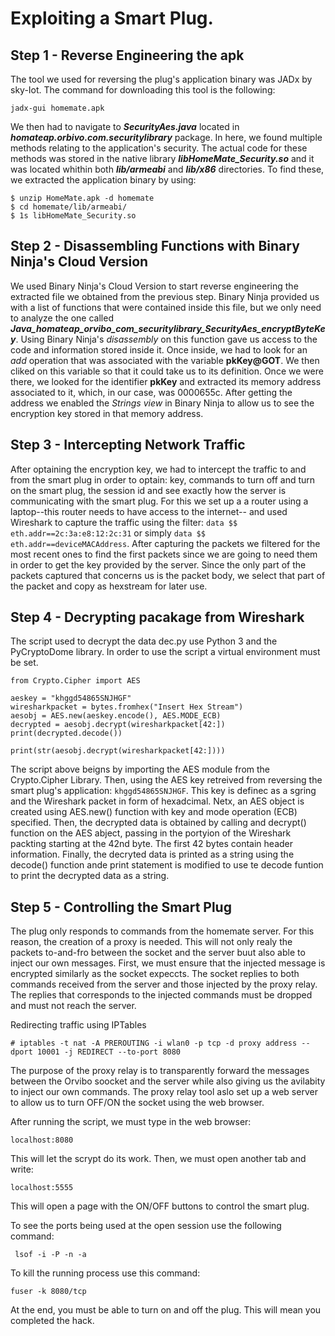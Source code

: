 # Exploiting a Smart Plug.

## Step 1 - Reverse Engineering the apk

The tool we used for reversing the plug's application binary was JADx by sky-Iot. The command for downloading this tool is the following:  
```  
jadx-gui homemate.apk  
```  
We then had to navigate to ***SecurityAes.java*** located in ***homateap.orbivo.com.securitylibrary*** package. In here, we found multiple methods 
relating to the application's security. The actual code for these methods was stored in the native library ***libHomeMate_Security.so*** and it was 
located whithin both ***lib/armeabi*** and ***lib/x86*** directories. To find these, we extracted the application binary by using:  
```  
$ unzip HomeMate.apk -d homemate  
$ cd homemate/lib/armeabi/  
$ 1s libHomeMate_Security.so  
```  
## Step 2 - Disassembling Functions with Binary Ninja's Cloud Version  

We used Binary Ninja's Cloud Version to start reverse engineering the extracted file we obtained from the previous step. Binary Ninja provided us with 
a list of functions that were contained inside this file, but we only need to analyze the one called ***Java_homateap_orvibo_com_securitylibrary_SecurityAes_encryptByteKey***.
Using Binary Ninja's *disassembly* on this function gave us access to the code and information stored inside it. Once inside, we had to look for an *add* 
operation that was associated with the variable **pkKey@GOT**. We then cliked on this variable so that it could take us to its definition. Once we were 
there, we looked for the identifier **pkKey** and extracted its memory address associated to it, which, in our case, was 0000655c. After getting the address
we enabled the *Strings view* in Binary Ninja to allow us to see the encryption key stored in that memory address.

## Step 3 - Intercepting Network Traffic

After optaining the encryption key, we had to intercept the traffic to and from the smart plug in order to optain: key, commands to turn off and turn on the smart plug, the session id and see exactly how the server is communicating with the smart plug. For this we set up a
a router using a laptop--this router needs to have access to the internet-- and used Wireshark to capture the traffic using the filter: `data $$ eth.addr==2c:3a:e8:12:2c:31` or simply `data $$ eth.addr==deviceMACAddress`.
After capturing the packets we filtered for the most recent ones to find the first packets since we are going to need them in order to get the key provided by the server. Since the only part of the packets captured that concerns us is the packet body, we select that part of the packet and copy as hexstream for later use.

## Step 4 - Decrypting pacakage from Wireshark

The script used to decrypt the data dec.py use Python 3 and the PyCryptoDome library. In order to use the script a virtual environment must be set. 
``` 
from Crypto.Cipher import AES

aeskey = "khggd54865SNJHGF"
wiresharkpacket = bytes.fromhex("Insert Hex Stream")
aesobj = AES.new(aeskey.encode(), AES.MODE_ECB)
decrypted = aesobj.decrypt(wiresharkpacket[42:])
print(decrypted.decode())

print(str(aesobj.decrypt(wiresharkpacket[42:])))
``` 

The script above beigns by importing the AES module from the Crypto.Cipher Library. Then, using the AES key retreived from reversing the smart plug's application: `khggd54865SNJHGF`. This key is definec as a sgring and the Wireshark packet in form of hexadcimal. Netx, an AES object is created using AES.new() function with key and mode operation (ECB) specified. Then, the decrypted data is obtained by calling and decrypt() function on the AES abject, passing in the portyion of the Wireshark packting starting at the 42nd byte. The first 42 bytes contain header information. Finally, the decryted data is printed as a string using the decode() function ande print statement is modified to use te decode funtion to print the decrypted data as a string. 


## Step 5 - Controlling the Smart Plug 

The plug only responds to commands from the homemate server. For this reason, the creation of a proxy is needed. This will not only realy the packets to-and-fro between the socket and the server buut also able to inject our own messages. First, we must ensure that the injected message is encrypted similarly as the socket expeccts. The socket replies to both commands received from the server and those injected by the proxy relay. The replies that corresponds to the injected commands must be dropped and must not reach the server. 

Redirecting traffic using IPTables 

```
# iptables -t nat -A PREROUTING -i wlan0 -p tcp -d proxy address --dport 10001 -j REDIRECT --to-port 8080
```

The purpose of the proxy relay is to transparently forward the messages between the Orvibo soocket and the server while also giving us the avilabity to inject our own commands. The proxy relay tool aslo set up a web server to allow us to turn OFF/ON the socket using the web browser. 

After running the script, we must type in the web browser:

```
localhost:8080
```
This will let the scrypt do its work. Then, we must open another tab and write: 

```
localhost:5555
```

This will open a page with the ON/OFF buttons to control the smart plug.

To see the ports being used at the open session use the following command: 

```
 lsof -i -P -n -a 
```

To kill the running process use this command: 

```
fuser -k 8080/tcp
```

At the end, you must be able to turn on and off the plug. This will mean you completed the hack. 




